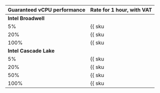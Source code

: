 Guaranteed vCPU performance | Rate for 1 hour, with VAT
--- | ---
**Intel Broadwell** |
5% | {{ sku|RUB|compute.vm.cpu.c05.preemptible|string }}
20% | {{ sku|RUB|compute.vm.cpu.c20.preemptible|string }}
100% | {{ sku|RUB|compute.vm.cpu.c100.preemptible|string }}
**Intel Cascade Lake** |
5% | {{ sku|RUB|compute.vm.cpu.c05.preemptible.v2|string }}
20% | {{ sku|RUB|compute.vm.cpu.c20.preemptible.v2|string }}
50% | {{ sku|RUB|compute.vm.cpu.c50.preemptible.v2|string }}
100% | {{ sku|RUB|compute.vm.cpu.c100.preemptible.v2|string }}